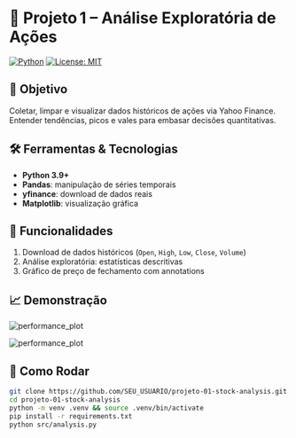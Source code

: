 # 🚀 Projeto 1 – Análise Exploratória de Ações

[![Python](https://img.shields.io/badge/python-3.9+-blue)](https://www.python.org/) [![License: MIT](https://img.shields.io/badge/License-MIT-green)](LICENSE)

## 🎯 Objetivo
Coletar, limpar e visualizar dados históricos de ações via Yahoo Finance. Entender tendências, picos e vales para embasar decisões quantitativas.

## 🛠️ Ferramentas & Tecnologias
- **Python 3.9+**  
- **Pandas**: manipulação de séries temporais  
- **yfinance**: download de dados reais  
- **Matplotlib**: visualização gráfica

## 🚀 Funcionalidades
1. Download de dados históricos (`Open`, `High`, `Low`, `Close`, `Volume`)  
2. Análise exploratória: estatísticas descritivas  
3. Gráfico de preço de fechamento com annotations

## 📈 Demonstração
![performance_plot](images/Gráfico-Preço-Fechamento-MUFG-Mensal.png)

![performance_plot](images/Gráfico-Preço-Fechamento-MUFG-Diario.png)

## 📝 Como Rodar
```bash
git clone https://github.com/SEU_USUARIO/projeto-01-stock-analysis.git
cd projeto-01-stock-analysis
python -m venv .venv && source .venv/bin/activate
pip install -r requirements.txt
python src/analysis.py


